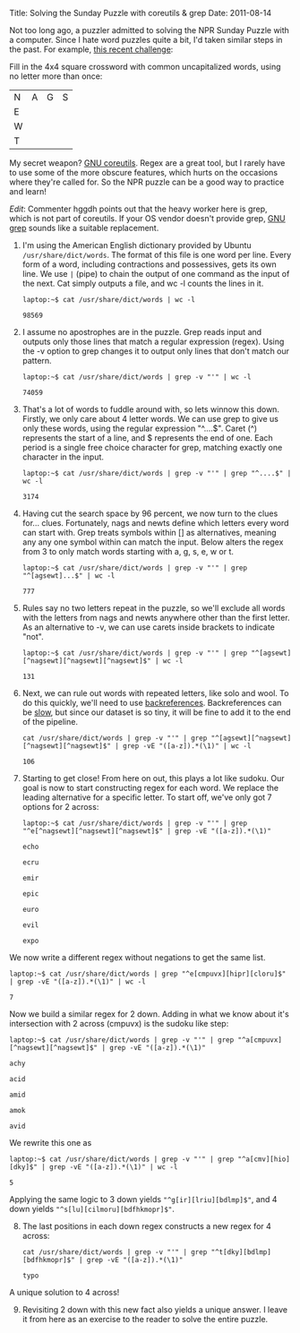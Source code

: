 Title: Solving the Sunday Puzzle with coreutils & grep
Date: 2011-08-14

Not too long ago, a puzzler admitted to solving the NPR Sunday Puzzle with a
computer. Since I hate word puzzles quite a bit, I'd taken similar steps in the
past. For example, [this recent challenge][4]: 

Fill in the 4x4 square crossword with common uncapitalized words, using no 
letter more than once:

<table>
   <tr><td>N</td><td>A</td><td>G</td><td>S</td></tr>
   <tr><td>E</td><td></td><td></td><td></td></tr>
   <tr><td>W</td><td></td><td></td><td></td></tr>
   <tr><td>T</td><td></td><td></td><td></td></tr>
</table>

My secret weapon? [GNU coreutils][1]. Regex are a great tool, but I rarely have
to use some of the more obscure features, which hurts on the occasions where
they're called for. So the NPR puzzle can be a good way to practice and learn!

*Edit*: Commenter hggdh points out that the heavy worker here is grep, which is not
part of coreutils. If your OS vendor doesn't provide grep, [GNU grep][5] sounds like
a suitable replacement.

1. I'm using the American English dictionary provided by Ubuntu 
`/usr/share/dict/words`. The format of this file is one word per line. Every 
form of a word, including contractions and possessives, gets its own line. We 
use `|` (pipe) to chain the output of one command as the input of the next. 
Cat simply outputs a file, and wc -l counts the lines in it.

    `laptop:~$ cat /usr/share/dict/words | wc -l`

    `98569`

2. I assume no apostrophes are in the puzzle. Grep reads input and outputs only
those lines that match a regular expression (regex).  Using the -v option to 
grep changes it to output only lines that don't match our pattern.

    `laptop:~$ cat /usr/share/dict/words | grep -v "'" | wc -l`

    `74059`

3. That's a lot of words to fuddle around with, so lets winnow this down. 
Firstly, we only care about 4 letter words. We can use grep to give us only 
these words, using the regular expression "^....$". Caret (^) represents 
the start of a line, and $ represents the end of one. Each period is a single 
free choice character for grep, matching exactly one character in the input. 


    `laptop:~$ cat /usr/share/dict/words | grep -v "'" | grep "^....$" | wc -l`

    `3174`

4. Having cut the search space by 96 percent, we now turn to the clues for... 
clues. Fortunately, nags and newts define which letters every word can start 
with. Grep treats symbols within [] as alternatives, meaning any any one 
symbol within can match the input. Below alters the regex from 3 to only match 
words starting with a, g, s, e, w or t.

    `laptop:~$ cat /usr/share/dict/words | grep -v "'" | grep "^[agsewt]...$" | wc -l`

    `777`

5. Rules say no two letters repeat in the puzzle, so we'll exclude all words 
with the letters from nags and newts anywhere other than the first letter. As 
an alternative to -v, we can use carets inside brackets to indicate "not". 

    `laptop:~$ cat /usr/share/dict/words | grep -v "'" | grep "^[agsewt][^nagsewt][^nagsewt][^nagsewt]$" | wc -l`

    `131`

6. Next, we can rule out words with repeated letters, like solo and wool. To do
this quickly, we'll need to use [backreferences][2]. Backreferences can be 
[slow][3], but since our dataset is so tiny, it will be fine to add it to the
end of the pipeline.

    `cat /usr/share/dict/words | grep -v "'" | grep "^[agsewt][^nagsewt][^nagsewt][^nagsewt]$" | grep -vE "([a-z]).*(\1)" | wc -l`

    `106`

7. Starting to get close! From here on out, this plays a lot like sudoku. Our 
goal is now to start constructing regex for each word. We replace the leading 
alternative for a specific letter. To start off, we've only got 7 options for 2
across:

    `laptop:~$ cat /usr/share/dict/words | grep -v "'" | grep "^e[^nagsewt][^nagsewt][^nagsewt]$" | grep -vE "([a-z]).*(\1)"`

    `echo`

    `ecru`

    `emir`

    `epic`

    `euro`

    `evil`

    `expo`

We now write a different regex without negations to get the same list.

    laptop:~$ cat /usr/share/dict/words | grep "^e[cmpuvx][hipr][cloru]$" | grep -vE "([a-z]).*(\1)" | wc -l

    7

Now we build a similar regex for 2 down. Adding in what we know about it's 
intersection with 2 across (cmpuvx) is the sudoku like step:

    laptop:~$ cat /usr/share/dict/words | grep -v "'" | grep "^a[cmpuvx][^nagsewt][^nagsewt]$" | grep -vE "([a-z]).*(\1)"

    achy

    acid

    amid

    amok

    avid

We rewrite this one as 

    laptop:~$ cat /usr/share/dict/words | grep -v "'" | grep "^a[cmv][hio][dky]$" | grep -vE "([a-z]).*(\1)" | wc -l

    5

Applying the same logic to 3 down yields `"^g[ir][lriu][bdlmp]$"`, and 4 down 
yields `"^s[lu][cilmoru][bdfhkmopr]$"`. 

8. The last positions in each down regex constructs a new regex for 4 across:

    `cat /usr/share/dict/words | grep -v "'" | grep "^t[dky][bdlmp][bdfhkmopr]$" | grep -vE "([a-z]).*(\1)"`

    `typo`

A unique solution to 4 across!

9. Revisiting 2 down with this new fact also yields a unique answer. I leave
it from here as an exercise to the reader to solve the entire puzzle.

   [1]: http://www.gnu.org/s/coreutils/
   [2]: http://www.regular-expressions.info/brackets.html
   [3]: http://swtch.com/~rsc/regexp/regexp1.html
   [4]: http://www.npr.org/2011/05/15/136315586/as-a-matter-of-course
   [5]: http://www.gnu.org/s/grep/
